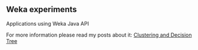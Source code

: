 Weka experiments
--

Applications using Weka Java API

For more information please read my posts about it:
[Clustering and Decision Tree](http://fxapps.blogspot.com.br/2017/06/k-means-and-decision-tree-using-weka.html)
